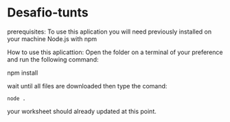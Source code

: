# Desafio-tunts

prerequisites:
To use this aplication you will need previously installed on your machine Node.js with npm

How to use this aplicattion:
Open the folder on a terminal of your preference and run the following command:

   npm install
 
 wait until all files are downloaded then type the comand:
 
    node .
    
 your worksheet should already updated at this point.
